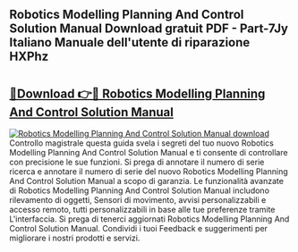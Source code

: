 ## Robotics Modelling Planning And Control Solution Manual Download gratuit PDF - Part-7Jy Italiano Manuale dell'utente di riparazione HXPhz

# <h2><a href="http://dfbihrn.blite.top/?on=Robotics+Modelling+Planning+And+Control+Solution+Manual">🔗Download 👉🔴 Robotics Modelling Planning And Control Solution Manual</a></h2>

[![Robotics Modelling Planning And Control Solution Manual download](https://i.imgur.com/lujVjoI.png)](http://dfbihrn.blite.top/?on=Robotics+Modelling+Planning+And+Control+Solution+Manual)
Controllo magistrale questa guida svela i segreti del tuo nuovo Robotics Modelling Planning And Control Solution Manual e ti consente di controllare con precisione le sue funzioni. Si prega di annotare il numero di serie ricerca e annotare il numero di serie del nuovo Robotics Modelling Planning And Control Solution Manual a scopo di garanzia. Le funzionalità avanzate di Robotics Modelling Planning And Control Solution Manual includono rilevamento di oggetti, Sensori di movimento, avvisi personalizzabili e accesso remoto, tutti personalizzabili in base alle tue preferenze tramite L'interfaccia. Si prega di tenerci aggiornati Robotics Modelling Planning And Control Solution Manual. Condividi i tuoi Feedback e suggerimenti per migliorare i nostri prodotti e servizi.
